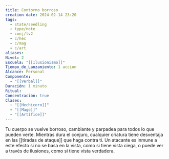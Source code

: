 ```yaml
---
title: Contorno borroso
creation date: 2024-02-14 23:20
tags:
  - state/seedling
  - type/note
  - conj/lv2
  - c/hec
  - c/mag
  - c/art
aliases: 
Nivel: 2
Escuela: "[[Ilusionismo]]"
Tiempo_de_Lanzamiento: 1 accion
Alcance: Personal
Componente:
  - "[[Verbal]]"
Duración: 1 minuto
Ritual: 
Concentración: true
Clases:
  - "[[Hechicero]]"
  - "[[Mago]]"
  - "[[Artífice]]"
---
```

Tu cuerpo se vuelve borroso, cambiante y parpadea para todos lo que pueden verte. Mientras dura el conjuro, cualquier criatura tiene desventaja en las [[tiradas de ataque]] que haga contra ti. Un atacante es inmune a este efecto si no se basa en la vista, como si tiene vista ciega, o puede ver a través de ilusiones, como si tiene vista verdadera.

